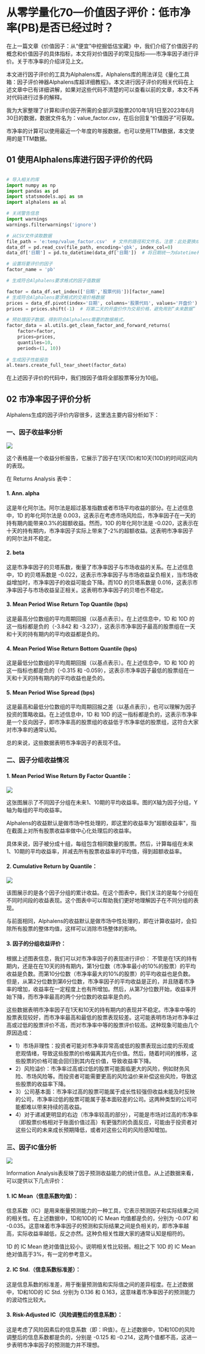 # 从零学量化70—价值因子评价：低市净率(PB)是否已经过时？

在上一篇文章《价值因子：从“便宜”中挖掘低估宝藏》中，我们介绍了价值因子的概念和价值因子的具体指标，本文将对价值因子的常见指标——市净率因子进行评价。关于市净率的介绍详见上文。

本文进行因子评价的工具为Alphalens库，Alphalens库的用法详见《量化工具箱：因子评价神器Alphalens库超详细教程》。本文进行因子评价的相关代码在上述文章中已有详细讲解，如果对这些代码不清楚的可以查看以前的文章，本文不再对代码进行过多的解释。

我为大家整理了计算和评价因子所需的全部沪深股票2010年1月1日至2023年6月30日的数据，数据文件名为：value_factor.csv，在后台回复“价值因子”可获取。

市净率的计算可以使用最近一个年度的年报数据，也可以使用TTM数据，本文使用的是TTM数据。

## 01 使用Alphalens库进行因子评价的代码

```python 

# 导入相关的库
import numpy as np
import pandas as pd
import statsmodels.api as sm
import alphalens as al

# 关闭警告信息
import warnings
warnings.filterwarnings('ignore')

# 从CSV文件读取数据
file_path = 'e:temp/value_factor.csv'  # 文件的路径和文件名，注意：此处要换成你的文件地址
data_df = pd.read_csv(file_path, encoding='gbk', index_col=0) 
data_df['日期'] = pd.to_datetime(data_df['日期'])  # 将日期统一为datetime格式

# 设置将要评价的因子
factor_name = 'pb'

# 生成符合Alphalens要求格式的因子值数据

factor = data_df.set_index(['日期','股票代码'])[factor_name]
# 生成符合Alphalens要求格式的交易价格数据
prices = data_df.pivot(index='日期', columns='股票代码', values='开盘价')
prices = prices.shift(-1)  # 将第二天的开盘价作为交易价格，避免用到“未来数据”

# 预处理因子数据，得到符合Alphalens需要的数据格式。
factor_data = al.utils.get_clean_factor_and_forward_returns(
    factor=factor,
    prices=prices,
    quantiles=10,
    periods=(1, 10))
    
# 生成因子性能报告
al.tears.create_full_tear_sheet(factor_data)

```

在上述因子评价的代码中，我们按因子值将全部股票等分为10组。

## 02 市净率因子评价分析
Alphalens生成的因子评价内容很多，这里选主要内容分析如下：
### 一、因子收益率分析

![](images/2024-02-06-19-08-30.png)

这个表格是一个收益分析报告，它展示了因子在1天(1D)和10天(10D)的时间区间内的表现。

在 Returns Analysis 表中：
#### 1. Ann. alpha
这是年化阿尔法。阿尔法是超过基准指数或者市场平均收益的部分。在上述信息中，1D 的年化阿尔法是 0.003，这表示在考虑市场风险后，市净率因子在一天的持有期内能带来0.3%的超额收益。然而，10D 的年化阿尔法是 -0.020，这表示在十天的持有期内，市净率因子实际上带来了-2%的超额收益。这表明市净率因子的阿尔法并不稳定。
#### 2. beta
这是市净率因子的贝塔系数，衡量了市净率因子与市场收益的关系。在上述信息中，1D 的贝塔系数是 -0.022，这表示市净率因子与市场收益呈负相关，当市场收益增加时，市净率因子的收益可能会下降。而10D 的贝塔系数是 0.016，这表示市净率因子与市场收益呈正相关。这表明市净率因子的贝塔也不稳定。
#### 3. Mean Period Wise Return Top Quantile (bps)
这是最高分位数组的平均周期回报（以基点表示）。在上述信息中，1D 和 10D 的这一指标都是负的（-3.842 和 -3.237），这表示市净率因子最高的股票组在一天和十天的持有期内的平均收益都是负的。
#### 4. Mean Period Wise Return Bottom Quantile (bps)
这是最低分位数组的平均周期回报（以基点表示）。在上述信息中，1D 和 10D 的这一指标也都是负的（-0.315 和 -0.059），这表示市净率因子最低的股票组在一天和十天的持有期内的平均收益也是负的。
#### 5. Mean Period Wise Spread (bps)
这是最高和最低分位数组的平均周期回报之差（以基点表示），也可以理解为因子投资的策略收益。在上述信息中，1D 和 10D 的这一指标都是负的，这表示市净率是一个反向因子，即市净率高的股票组的收益低于市净率低的股票组，这符合大家对市净率的通常认知。

总的来说，这些数据表明市净率因子的表现不佳。
### 二、因子分组收益情况
#### 1. Mean Period Wise Return By Factor Quantile：

![](images/2024-02-06-19-09-43.png)

这张图展示了不同因子分组在未来1、10期的平均收益率。图的X轴为因子分组，Y轴为每组的平均收益率。

Alphalens的收益默认是做市场中性处理的，即这里的收益率为"超额收益率"，指在截面上对所有股票收益率做中心化处理后的收益率。

具体来说，因子被分成十组，每组包含相同数量的股票。然后，计算每组在未来1、10期的平均收益率，并减去所有股票收益率的平均值，得到超额收益率。
#### 2. Cumulative Return by Quantile：

![](images/2024-02-06-19-10-20.png)

该图展示的是各个因子分组的累计收益。在这个图表中，我们关注的是每个分组在不同时间段的收益表现。这个图表中可以帮助我们更好地理解因子在不同分组的表现。

与前面相同，Alphalens的收益默认是做市场中性处理的，即在计算收益时，会扣除所有股票的整体均值，这样可以消除市场整体的影响。
#### 3. 因子的分组收益评价：
根据上述图表信息，我们可以对市净率因子的表现进行评价：
不管是在1天的持有期内，还是在在10天的持有期内，第1分位数（市净率最小的10%的股票）的平均收益是负数。而第10分位数（市净率最大的10%的股票）的平均收益也是负数。但是，从第2分位数到第6分位数，市净率因子的平均收益是正的，并且随着市净率的增加，收益率在一定程度上也有所增加。然后，从第7分位数开始，收益率开始下降，而市净率最高的两个分位数的收益率是负的。

这些数据表明市净率因子在1天和10天的持有期内的表现并不稳定。市净率中等的股票表现较好，而市净率最高和最低的股票表现较差。这可能表明市场对市净率过高或过低的股票评价不高，而对市净率中等的股票评价较高。这种现象可能由几个原因造成：

- 1）市场非理性：投资者可能对市净率异常高或低的股票表现出过度的乐观或悲观情绪，导致这些股票的价格偏离其内在价值。然后，随着时间的推移，这些股票的价格可能会回归到其内在价值，导致收益率下降。
- 2）风险溢价：市净率过高或过低的股票可能面临更大的风险，例如财务风险、市场风险等。而投资者可能需要更高的风险溢价来补偿这些风险，导致这些股票的收益率下降。
- 3）公司基本面：市净率过高的股票可能属于成长性较强但收益未能及时反映的公司，市净率过低的股票可能属于基本面较差的公司。这两种类型的公司可能都难以带来持续的高收益。
- 4）对于递减更明显的右边（市净率较高的部分），可能是市场对过高的市净率（即股票价格相对于账面价值过高）有更强烈的负面反应，可能由于投资者对这些公司的未来成长预期降低，或者对这些公司的风险感知增加。


### 三、因子IC值分析

![](images/2024-02-06-19-11-34.png)

Information Analysis表反映了因子预测收益能力的统计信息。从上述数据来看，可以提供以下几点评价：
#### 1. IC Mean（信息系数均值）：
信息系数（IC）是用来衡量预测能力的一种工具，它表示预测因子和实际结果之间的相关性。在上述数据中，1D和10D的 IC Mean 均值都是负的，分别为 -0.017 和 -0.035。这意味着市净率因子的预测和实际结果之间是负相关的，即市净率越高，实际收益率越低，反之亦然。这种负相关性跟大家的通常认知是相符的。

1D 的  IC Mean 绝对值值比较小，说明相关性比较弱。相比之下 10D 的 IC Mean 绝对值高于3%，有一定的参考意义。
#### 2. IC Std.（信息系数标准差）：
这是信息系数的标准差，用于衡量预测值和实际值之间的差异程度。在上述数据中，1D和10D的 IC Std. 分别为 0.136 和 0.163，这意味着市净率因子的预测能力的波动性比较大。
#### 3. Risk-Adjusted IC（风险调整后的信息系数）：
这是考虑了风险因素后的信息系数（即：IR值）。在上述数据中，1D和10D的风险调整后的信息系数都是负的，分别是 -0.125 和 -0.214，这两个值都不高，这进一步表明市净率因子的预测能力并不理想。
